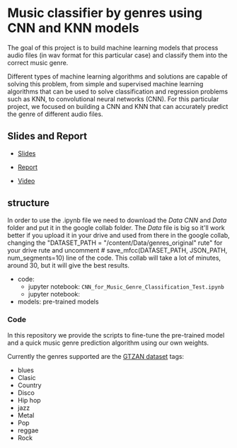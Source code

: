 # Music classifier by genres using CNN and KNN models

The goal of this project is to build machine learning models that process audio files (in wav format for this particular case) and classify them into the correct music genre.

Different types of machine learning algorithms and solutions are capable of solving this problem, from simple and supervised machine learning algorithms that can be used to solve classification and regression problems such as KNN, to convolutional neural networks (CNN). For this particular project, we focused on building a CNN and KNN that can accurately predict the genre of different audio files.

## Slides and Report 

- [Slides](https://github.com/PaolaGAPI/Analyze-audio-signals-to-determine-the-music-Genre/blob/main/Music%20classifier%20by%20genres%20using%20CNN%20and%20KNN%20models%20Slides.pdf)

- [Report]()

- [Video](https://www.youtube.com/watch?v=V0mP8Ccc2IQ)

## structure
In order to use the .ipynb file we need to download the *Data CNN* and *Data* folder and put it in the google collab folder. The *Data* file is big so it'll work better if you upload it in your drive and used from there in the google collab, changing the "DATASET_PATH = "/content/Data/genres_original" rute" for your drive rute and uncomment # save_mfcc(DATASET_PATH, JSON_PATH, num_segments=10) line of the code.  This collab will take a lot of minutes, around 30, but it will give the best results.

- code: 
	- jupyter notebook: `CNN_for_Music_Genre_Classification_Test.ipynb`
    - jupyter notebook: 
- models: pre-trained models

### Code 
In this repository we provide the scripts to fine-tune the pre-trained model and a quick music genre prediction algorithm using our own weights. 

Currently the genres supported are the [GTZAN dataset](https://www.google.com/url?sa=t&rct=j&q=&esrc=s&source=web&cd=&cad=rja&uact=8&ved=2ahUKEwi0w9v6ndv7AhW2RzABHV9IBWUQFnoECBMQAQ&url=https%3A%2F%2Fwww.kaggle.com%2Fdatasets%2Fandradaolteanu%2Fgtzan-dataset-music-genre-classification&usg=AOvVaw3TTtu7nUZPCc-fNioZPjzz) tags:

- blues
- Clasic
- Country
- Disco
- Hip hop
- jazz
- Metal
- Pop
- reggae
- Rock


